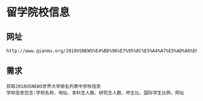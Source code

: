 # 留学院校信息

## 网址

    http://www.qianmu.org/2018USNEWS%E4%B8%96%E7%95%8C%E5%A4%A7%E5%AD%A6%E6%8E%92%E5%90%8D

## 需求

    获取2018USNEWS世界大学排名列表中学校信息
    学校信息包含:学校名称、地址、本科生人数、研究生人数、师生比、国际学生比例、网址